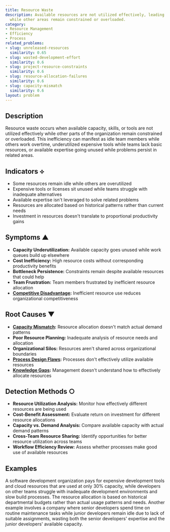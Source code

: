 ```yaml
---
title: Resource Waste
description: Available resources are not utilized effectively, leading to underutilization
  while other areas remain constrained or overloaded.
category:
- Resource Management
- Efficiency
- Process
related_problems:
- slug: unreleased-resources
  similarity: 0.65
- slug: wasted-development-effort
  similarity: 0.6
- slug: project-resource-constraints
  similarity: 0.6
- slug: resource-allocation-failures
  similarity: 0.6
- slug: capacity-mismatch
  similarity: 0.6
layout: problem
---
```


## Description

Resource waste occurs when available capacity, skills, or tools are not utilized effectively while other parts of the organization remain constrained or overloaded. This inefficiency can manifest as idle team members while others work overtime, underutilized expensive tools while teams lack basic resources, or available expertise going unused while problems persist in related areas.

## Indicators ⟡

- Some resources remain idle while others are overutilized
- Expensive tools or licenses sit unused while teams struggle with inadequate alternatives
- Available expertise isn't leveraged to solve related problems
- Resources are allocated based on historical patterns rather than current needs
- Investment in resources doesn't translate to proportional productivity gains

## Symptoms ▲

- **Capacity Underutilization:** Available capacity goes unused while work queues build up elsewhere
- **Cost Inefficiency:** High resource costs without corresponding productivity benefits
- **Bottleneck Persistence:** Constraints remain despite available resources that could help
- **Team Frustration:** Team members frustrated by inefficient resource allocation
- **[Competitive Disadvantage](competitive-disadvantage.md):** Inefficient resource use reduces organizational competitiveness

## Root Causes ▼

- **[Capacity Mismatch](capacity-mismatch.md):** Resource allocation doesn't match actual demand patterns
- **Poor Resource Planning:** Inadequate analysis of resource needs and allocation
- **Organizational Silos:** Resources aren't shared across organizational boundaries
- **[Process Design Flaws](process-design-flaws.md):** Processes don't effectively utilize available resources
- **[Knowledge Gaps](knowledge-gaps.md):** Management doesn't understand how to effectively allocate resources

## Detection Methods ○

- **Resource Utilization Analysis:** Monitor how effectively different resources are being used
- **Cost-Benefit Assessment:** Evaluate return on investment for different resource allocations
- **Capacity vs. Demand Analysis:** Compare available capacity with actual demand patterns
- **Cross-Team Resource Sharing:** Identify opportunities for better resource utilization across teams
- **Workflow Efficiency Review:** Assess whether processes make good use of available resources

## Examples

A software development organization pays for expensive development tools and cloud resources that are used at only 30% capacity, while developers on other teams struggle with inadequate development environments and slow build processes. The resource allocation is based on historical departmental budgets rather than actual usage patterns and needs. Another example involves a company where senior developers spend time on routine maintenance tasks while junior developers remain idle due to lack of suitable assignments, wasting both the senior developers' expertise and the junior developers' available capacity.